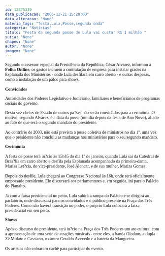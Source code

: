 ```yaml
---
id: 12375319
data_publicacao: "2006-12-21 15:28:00"
data_alteracao: "None"
materia_tags: "festa,Lula,Posse,segunda onda"
categoria: "Notícias"
titulo: "Festa da segunda posse de Lula vai custar R$ 1 milhão "
sutia: "None"
chapeu: "None"
autor: "None"
imagem: "None"
---
```

<p><P><FONT face=Verdana>Segundo o assessor especial da Presidência da República, César Alvarez, informou à <STRONG>Folha Online</STRONG>, os gastos incluem a contratação de empresa para instalar grades na Esplanada dos Ministérios - onde Lula desfilará em carro aberto - e outras despesas, como a instalação de um palco para shows.&nbsp;<BR><BR><STRONG>Convidados</STRONG></FONT></P></p>
<p><P><FONT face=Verdana>Autoridades dos Poderes Legislativo e Judiciário, familiares e beneficiários de programas sociais do governo. </FONT></P></p>
<p><P><FONT face=Verdana>Desta vez chefes de Estado de outros pa?ses não serão convidados para a cerimônia. O motivo, segundo Alvarez, é a data da posse (um dia depois da festa de Ano Novo), aliado ao fato de que será o segundo mandato do presidente.<BR><BR>Ao contrário de 2003, não está prevista a posse coletiva de ministros no dia 1º, uma vez que o presidente não concluiu as mudanças nos ministérios para o seu segundo mandato. </FONT></P></p>
<p><P><FONT face=Verdana><B>Cerimônia</B><BR><BR>A festa de posse terá in?cio às 15h45 do dia 1º de janeiro, quando Lula sai da Catedral de Bras?lia em carro aberto e desfila pela Esplanada acompanhado da primeira-dama, Marisa Let?cia, do vice-presidente, José Alencar, e de sua mulher, Mariza Gomes.<BR><BR>Depois do desfile, Lula chegará ao Congresso Nacional às 16h, onde será oficialmente empossado presidente. Ele discursará aos parlamentares e, em seguida, irá para o Palácio do Planalto.<BR><BR>Já com a faixa presidencial no peito, Lula subirá a rampa do Palácio e se dirigirá ao parlatório, onde discursará para os convidados e o público presente na Praça dos Três Poderes. Como não haverá transição no poder, o próprio Lula colocará a faixa presidencial em seu peito. </FONT></P></p>
<p><P><FONT face=Verdana><STRONG>Shows</STRONG></FONT></P></p>
<p><P><FONT face=Verdana>Após o discurso do presidente, terá in?cio na Praça dos Três Poderes um ato cultural com a apresentação de uma série de atrações musicais - entre eles, a banda Olodum, a dupla Zé Mulato e Cassiano, o cantor Geraldo Azevedo e a bateria da Mangueira.<BR><BR>Os artistas não cobraram cachê para participar do evento.</P></FONT> </p>
